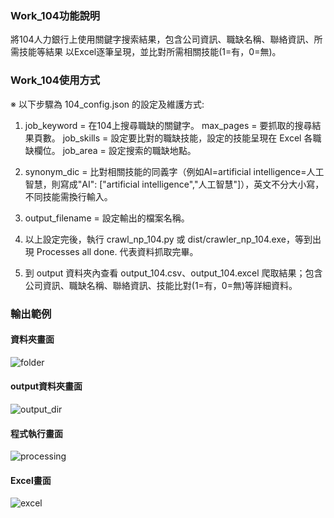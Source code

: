 ### Work_104功能說明
將104人力銀行上使用關鍵字搜索結果，包含公司資訊、職缺名稱、聯絡資訊、所需技能等結果
以Excel逐筆呈現，並比對所需相關技能(1=有，0=無)。

### Work_104使用方式

※	以下步驟為 104_config.json 的設定及維護方式:

1.	job_keyword = 在104上搜尋職缺的關鍵字。
    max_pages = 要抓取的搜尋結果頁數。
    job_skills = 設定要比對的職缺技能，設定的技能呈現在 Excel 各職缺欄位。
    job_area = 設定搜索的職缺地點。

2.	synonym_dic = 比對相關技能的同義字（例如AI=artificial intelligence=人工智慧，則寫成"AI": ["artificial intelligence","人工智慧"]），英文不分大小寫，不同技能需換行輸入。

3.	output_filename = 設定輸出的檔案名稱。

4.	以上設定完後，執行 crawl_np_104.py 或 dist/crawler_np_104.exe，等到出現 Processes all done. 代表資料抓取完畢。

5.	到 output 資料夾內查看 output_104.csv、output_104.excel 爬取結果；包含公司資訊、職缺名稱、聯絡資訊、技能比對(1=有，0=無)等詳細資料。

### 輸出範例
#### 資料夾畫面
![folder](https://github.com/marx1992620/work_104/blob/main/demo/folder.png)
#### output資料夾畫面
![output_dir](https://github.com/marx1992620/work_104/blob/main/demo/output_dir.png)
#### 程式執行畫面
![processing](https://github.com/marx1992620/work_104/blob/main/demo/processing.png)
#### Excel畫面
![excel](https://github.com/marx1992620/work_104/blob/main/demo/output_file.png)
